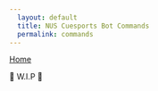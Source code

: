 ```yaml
---
  layout: default
  title: NUS Cuesports Bot Commands
  permalink: commands
---
```


[Home](index.md)

🚧 W.I.P 🚧